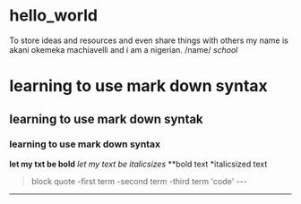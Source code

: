 # hello_world
To store ideas and resources and even share things with others
my name is akani okemeka machiavelli and i am a nigerian. 
/name/ *school* 
# learning to use mark down syntax
## learning to use mark down syntak
### learning to use mark down syntax
**let my txt be bold**
*let my text be italicsizes*
**bold text
*italicsized text
>block quote
-first term
-second term
-third term
'code' ---
---
